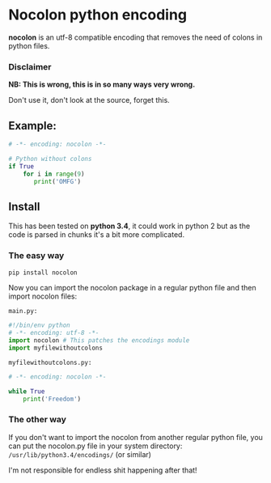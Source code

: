 # Nocolon python encoding

**nocolon** is an utf-8 compatible encoding that removes the need of colons in python files.

### Disclaimer

**NB: This is wrong, this is in so many ways very wrong.**

Don't use it, don't look at the source, forget this.

## Example:

```python
# -*- encoding: nocolon -*-

# Python without colons
if True
    for i in range(9)
       print('OMFG')

```


## Install
This has been tested on **python 3.4**, it could work in python 2 but as the code is parsed in chunks it's a bit more complicated.

### The easy way
```bash
pip install nocolon
```

Now you can import the nocolon package in a regular python file and then import nocolon files:

`main.py:`
```python
#!/bin/env python
# -*- encoding: utf-8 -*-
import nocolon # This patches the encodings module
import myfilewithoutcolons
```

`myfilewithoutcolons.py:`
```python
# -*- encoding: nocolon -*-

while True
    print('Freedom')
```

### The other way

If you don't want to import the nocolon from another regular python file, you can put the nocolon.py file in your system directory: `/usr/lib/python3.4/encodings/` (or similar)

I'm not responsible for endless shit happening after that!
